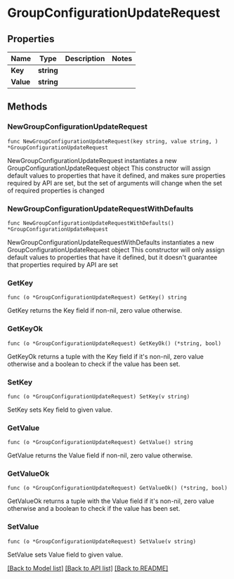 # GroupConfigurationUpdateRequest

## Properties

Name | Type | Description | Notes
------------ | ------------- | ------------- | -------------
**Key** | **string** |  | 
**Value** | **string** |  | 

## Methods

### NewGroupConfigurationUpdateRequest

`func NewGroupConfigurationUpdateRequest(key string, value string, ) *GroupConfigurationUpdateRequest`

NewGroupConfigurationUpdateRequest instantiates a new GroupConfigurationUpdateRequest object
This constructor will assign default values to properties that have it defined,
and makes sure properties required by API are set, but the set of arguments
will change when the set of required properties is changed

### NewGroupConfigurationUpdateRequestWithDefaults

`func NewGroupConfigurationUpdateRequestWithDefaults() *GroupConfigurationUpdateRequest`

NewGroupConfigurationUpdateRequestWithDefaults instantiates a new GroupConfigurationUpdateRequest object
This constructor will only assign default values to properties that have it defined,
but it doesn't guarantee that properties required by API are set

### GetKey

`func (o *GroupConfigurationUpdateRequest) GetKey() string`

GetKey returns the Key field if non-nil, zero value otherwise.

### GetKeyOk

`func (o *GroupConfigurationUpdateRequest) GetKeyOk() (*string, bool)`

GetKeyOk returns a tuple with the Key field if it's non-nil, zero value otherwise
and a boolean to check if the value has been set.

### SetKey

`func (o *GroupConfigurationUpdateRequest) SetKey(v string)`

SetKey sets Key field to given value.


### GetValue

`func (o *GroupConfigurationUpdateRequest) GetValue() string`

GetValue returns the Value field if non-nil, zero value otherwise.

### GetValueOk

`func (o *GroupConfigurationUpdateRequest) GetValueOk() (*string, bool)`

GetValueOk returns a tuple with the Value field if it's non-nil, zero value otherwise
and a boolean to check if the value has been set.

### SetValue

`func (o *GroupConfigurationUpdateRequest) SetValue(v string)`

SetValue sets Value field to given value.



[[Back to Model list]](../README.md#documentation-for-models) [[Back to API list]](../README.md#documentation-for-api-endpoints) [[Back to README]](../README.md)


